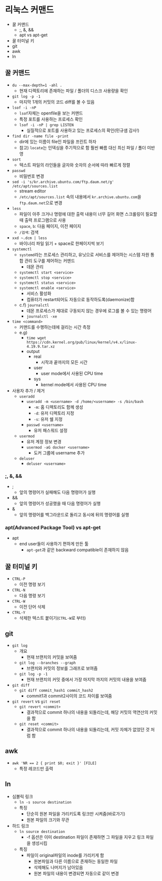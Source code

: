 # 리눅스 커맨드

- 꿀 커맨드
  - ;, &, &&
  - apt vs apt-get
- 꿀 터미널 키
- git
- awk
- ln

## 꿀 커맨드

- `du --max-depth=1 -ahl .`
  - 현재 디렉토리에 존재하는 파일 / 폴더의 디스크 사용량을 확인
- `git log -p -1`
  - 마지막 1개의 커밋의 코드 diff를 볼 수 있음
- `lsof -i -nP`
  - `lsof`자체는 openfile을 보는 커맨드
  - 특정 포트를 사용하는 프로세스 확인
  - `lsof -i -nP | grep LISTEN`
    - 실질적으로 포트를 사용하고 있는 프로세스의 확인(민규샘 감사!)
- `find dir -name file -print`
  - dir에 있는 이름이 file인 파일을 프린트 하자
  - 참고) `locate`는 인덱싱을 주기적으로 함 훨씬 빠름 대신 최신 파일 / 폴더 미반영
- `sort`
  - 텍스트 파일의 라인들을 글자와 숫자의 순서에 따라 빠르게 정렬
- `passwd`
  - 비밀번호 변경
- `sed -i 's/kr.archive.ubuntu.com/ftp.daum.net/g' /etc/apt/sources.list`
  - stream editor
  - `/etc/apt/sources.list` 속의 내용에서 `kr.archive.ubuntu.com`을 `ftp.daum.net`으로 변경
- `less`
  - 파일이 아주 크거나 명령에 대한 출력 내용이 너무 길어 화면 스크롤링이 필요할 때 출력 프로그램으로 사용
  - `space`, `b`: 다음 페이지, 이전 페이지
  - `/검색`: 검색
- `xxd ~.dcm | less`
  - 바이너리 파일 읽기 + space로 한페이지씩 보기
- `systemctl`
  - `systemd`라는 프로세스 관리하고, 유닛으로 서비스를 제어하는 시스템 자원 통합 관리 도구를 제어하는 커맨드
    - 데몬 관리
  - `systemctl start <service>`
  - `systemctl stop <service>`
  - `systemctl status <service>`
  - `systemctl enable <service>`
    - 서비스 활성화
    - 컴퓨터가 restart되어도 자동으로 동작하도록(daemonize)함
  - c.f) `journalctl`
    - 데몬 프로세스가 제대로 구동되지 않는 경우에 로그를 볼 수 있는 명령어
    - `journalctl -xe`
- `time <command>`
  - 커맨드를 수행하는데에 걸리는 시간 측정
  - e.g)
    - `time wget https://cdn.kernel.org/pub/linux/kernel/v4.x/linux-4.19.9.tar.xz`
    - output
      - real
        - 시작과 끝까지의 모든 시간
      - user
        - user mode에서 사용된 CPU time
      - sys
        - kernel mode에서 사용된 CPU time
- 사용자 추가 / 제거
  - `useradd`
    - `useradd -m <username> -d /home/<username> -s /bin/bash`
      - `-m`: 홈 디렉토리도 함께 생성
      - `-d`: 유저 디렉토리 지정
      - `-s`: 유저 쉘 지정
    - `passwd <username>`
      - 유저 패스워드 설정
  - `usermod`
    - 유저 계정 정보 변경
    - `usermod -aG docker <username>`
      - 도커 그룹에 username 추가
  - `deluser`
    - `deluser <username>`

### ;, &, &&

- ;
  - 앞의 명령어가 실패해도 다음 명령어가 실행
- &&
  - 앞의 명령어가 성공했을 때 다음 명령어가 실행
- &
  - 앞의 명령어를 백그라운드로 돌리고 동시에 뒤의 명령어를 실행

### apt(Advanced Package Tool) vs apt-get

- apt
  - end user들이 사용하기 편하게 만든 툴
    - `apt-get`과 같은 backward compatible이 존재하지 않음

## 꿀 터미널 키

- `CTRL-P`
  - 이전 명령 보기
- `CTRL-N`
  - 다음 명령 보기
- `CTRL-W`
  - 이전 단어 삭제
- `CTRL-Y`
  - 삭제한 텍스트 붙이기(`CTRL-W`로 부터)

## git

- `git log`
  - 개요
    - 현재 브랜치의 커밋을 보여줌
  - `git log --branches --graph`
    - 브랜치와 커밋의 정보를 그래프로 보여줌
  - `git log -p -1`
    - 현재 브랜치의 커밋 중에서 가장 마지막 까지의 커밋의 내용을 보여줌
- `git diff`
  - `git diff commit_hash1 commit_hash2`
    - commit1과 commit2사이의 코드 차이를 보여줌
- `git revert` vs `git reset`
  - `git revert <commit>`
    - 결과적으로 commit 하나의 내용을 되돌리는데, 해당 커밋의 역연산의 커밋을 함
  - `git reset <commit>`
    - 결과적으로 commit 하나의 내용을 되돌리는데, 커밋 자체가 없었던 것 처럼 함

## awk

- `awk 'NR == 2 { print $0; exit }' [FILE]`
  - 특정 레코드만 출력

## ln

- 심볼릭 링크
  - `ln -s source destination`
  - 특징
    - 단순히 원본 파일을 가리키도록 링크만 시켜줌(바로가기)
    - 원본 파일의 크기와 무관
- 하드 링크
  - `ln source destination`
    - -f 옵션은 이미 destination 파일이 존재하면 그 파일을 지우고 링크 파일을 생성시킴
  - 특징
    - 파일이 original파일의 inode를 가리키게 함
      - 원본파일과 다른 이름으로 존재하는 동일한 파일
      - 삭제해도 나머지가 남아있음
      - 원본 파일의 내용이 변경되면 자동으로 같이 변경
